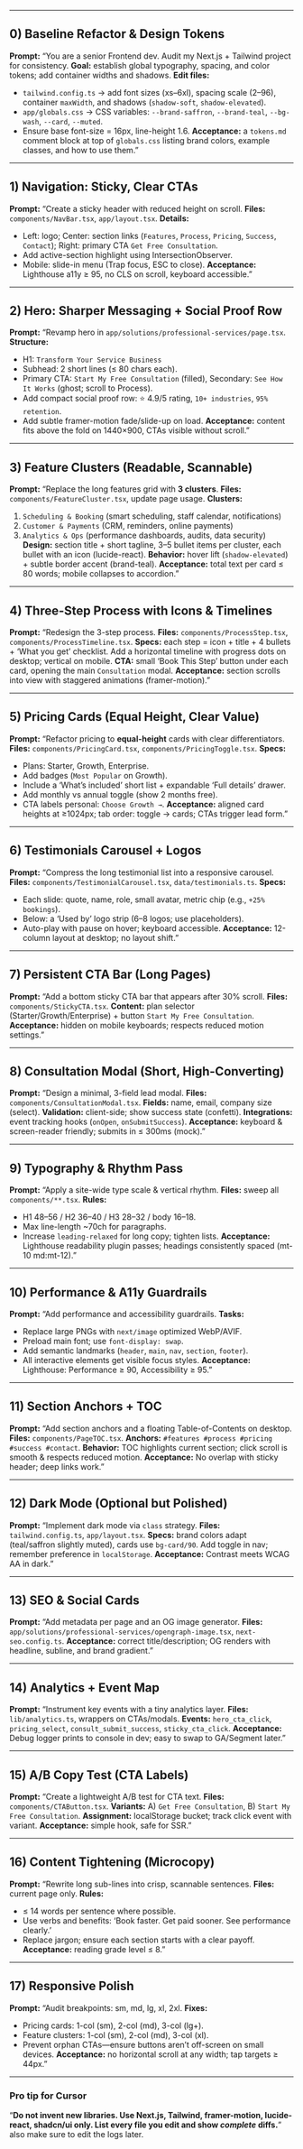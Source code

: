 
---

## 0) Baseline Refactor & Design Tokens

**Prompt:**
“You are a senior Frontend dev. Audit my Next.js + Tailwind project for consistency.
**Goal:** establish global typography, spacing, and color tokens; add container widths and shadows.
**Edit files:**

* `tailwind.config.ts` → add font sizes (xs–6xl), spacing scale (2–96), container `maxWidth`, and shadows (`shadow-soft`, `shadow-elevated`).
* `app/globals.css` → CSS variables: `--brand-saffron`, `--brand-teal`, `--bg-wash`, `--card`, `--muted`.
* Ensure base font-size = 16px, line-height 1.6.
  **Acceptance:** a `tokens.md` comment block at top of `globals.css` listing brand colors, example classes, and how to use them.”

---

## 1) Navigation: Sticky, Clear CTAs

**Prompt:**
“Create a sticky header with reduced height on scroll.
**Files:** `components/NavBar.tsx`, `app/layout.tsx`.
**Details:**

* Left: logo; Center: section links (`Features`, `Process`, `Pricing`, `Success`, `Contact`); Right: primary CTA `Get Free Consultation`.
* Add active-section highlight using IntersectionObserver.
* Mobile: slide-in menu (Trap focus, ESC to close).
  **Acceptance:** Lighthouse a11y ≥ 95, no CLS on scroll, keyboard accessible.”

---

## 2) Hero: Sharper Messaging + Social Proof Row

**Prompt:**
“Revamp hero in `app/solutions/professional-services/page.tsx`.
**Structure:**

* H1: `Transform Your Service Business`
* Subhead: 2 short lines (≤ 80 chars each).
* Primary CTA: `Start My Free Consultation` (filled), Secondary: `See How It Works` (ghost; scroll to Process).
* Add compact social proof row: ⭐ 4.9/5 rating, `10+ industries`, `95% retention`.
* Add subtle framer-motion fade/slide-up on load.
  **Acceptance:** content fits above the fold on 1440×900, CTAs visible without scroll.”

---

## 3) Feature Clusters (Readable, Scannable)

**Prompt:**
“Replace the long features grid with **3 clusters**.
**Files:** `components/FeatureCluster.tsx`, update page usage.
**Clusters:**

1. `Scheduling & Booking` (smart scheduling, staff calendar, notifications)
2. `Customer & Payments` (CRM, reminders, online payments)
3. `Analytics & Ops` (performance dashboards, audits, data security)
   **Design:** section title + short tagline, 3–5 bullet items per cluster, each bullet with an icon (lucide-react).
   **Behavior:** hover lift (`shadow-elevated`) + subtle border accent (brand-teal).
   **Acceptance:** total text per card ≤ 80 words; mobile collapses to accordion.”

---

## 4) Three-Step Process with Icons & Timelines

**Prompt:**
“Redesign the 3-step process.
**Files:** `components/ProcessStep.tsx`, `components/ProcessTimeline.tsx`.
**Specs:** each step = icon + title + 4 bullets + ‘What you get’ checklist.
Add a horizontal timeline with progress dots on desktop; vertical on mobile.
**CTA:** small ‘Book This Step’ button under each card, opening the main `Consultation` modal.
**Acceptance:** section scrolls into view with staggered animations (framer-motion).”

---

## 5) Pricing Cards (Equal Height, Clear Value)

**Prompt:**
“Refactor pricing to **equal-height** cards with clear differentiators.
**Files:** `components/PricingCard.tsx`, `components/PricingToggle.tsx`.
**Specs:**

* Plans: Starter, Growth, Enterprise.
* Add badges (`Most Popular` on Growth).
* Include a ‘What’s included’ short list + expandable ‘Full details’ drawer.
* Add monthly vs annual toggle (show 2 months free).
* CTA labels personal: `Choose Growth →`.
  **Acceptance:** aligned card heights at ≥1024px; tab order: toggle → cards; CTAs trigger lead form.”

---

## 6) Testimonials Carousel + Logos

**Prompt:**
“Compress the long testimonial list into a responsive carousel.
**Files:** `components/TestimonialCarousel.tsx`, `data/testimonials.ts`.
**Specs:**

* Each slide: quote, name, role, small avatar, metric chip (e.g., `+25% bookings`).
* Below: a ‘Used by’ logo strip (6–8 logos; use placeholders).
* Auto-play with pause on hover; keyboard accessible.
  **Acceptance:** 12-column layout at desktop; no layout shift.”

---

## 7) Persistent CTA Bar (Long Pages)

**Prompt:**
“Add a bottom sticky CTA bar that appears after 30% scroll.
**Files:** `components/StickyCTA.tsx`.
**Content:** plan selector (Starter/Growth/Enterprise) + button `Start My Free Consultation`.
**Acceptance:** hidden on mobile keyboards; respects reduced motion settings.”

---

## 8) Consultation Modal (Short, High-Converting)

**Prompt:**
“Design a minimal, 3-field lead modal.
**Files:** `components/ConsultationModal.tsx`.
**Fields:** name, email, company size (select).
**Validation:** client-side; show success state (confetti).
**Integrations:** event tracking hooks (`onOpen`, `onSubmitSuccess`).
**Acceptance:** keyboard & screen-reader friendly; submits in ≤ 300ms (mock).”

---

## 9) Typography & Rhythm Pass

**Prompt:**
“Apply a site-wide type scale & vertical rhythm.
**Files:** sweep all `components/**.tsx`.
**Rules:**

* H1 48–56 / H2 36–40 / H3 28–32 / body 16–18.
* Max line-length \~70ch for paragraphs.
* Increase `leading-relaxed` for long copy; tighten lists.
  **Acceptance:** Lighthouse readability plugin passes; headings consistently spaced (mt-10 md\:mt-12).”

---

## 10) Performance & A11y Guardrails

**Prompt:**
“Add performance and accessibility guardrails.
**Tasks:**

* Replace large PNGs with `next/image` optimized WebP/AVIF.
* Preload main font; use `font-display: swap`.
* Add semantic landmarks (`header`, `main`, `nav`, `section`, `footer`).
* All interactive elements get visible focus styles.
  **Acceptance:** Lighthouse: Performance ≥ 90, Accessibility ≥ 95.”

---

## 11) Section Anchors + TOC

**Prompt:**
“Add section anchors and a floating Table-of-Contents on desktop.
**Files:** `components/PageTOC.tsx`.
**Anchors:** `#features #process #pricing #success #contact`.
**Behavior:** TOC highlights current section; click scroll is smooth & respects reduced motion.
**Acceptance:** No overlap with sticky header; deep links work.”

---

## 12) Dark Mode (Optional but Polished)

**Prompt:**
“Implement dark mode via `class` strategy.
**Files:** `tailwind.config.ts`, `app/layout.tsx`.
**Specs:** brand colors adapt (teal/saffron slightly muted), cards use `bg-card/90`.
Add toggle in nav; remember preference in `localStorage`.
**Acceptance:** Contrast meets WCAG AA in dark.”

---

## 13) SEO & Social Cards

**Prompt:**
“Add metadata per page and an OG image generator.
**Files:** `app/solutions/professional-services/opengraph-image.tsx`, `next-seo.config.ts`.
**Acceptance:** correct title/description; OG renders with headline, subline, and brand gradient.”

---

## 14) Analytics + Event Map

**Prompt:**
“Instrument key events with a tiny analytics layer.
**Files:** `lib/analytics.ts`, wrappers on CTAs/modals.
**Events:** `hero_cta_click`, `pricing_select`, `consult_submit_success`, `sticky_cta_click`.
**Acceptance:** Debug logger prints to console in dev; easy to swap to GA/Segment later.”

---

## 15) A/B Copy Test (CTA Labels)

**Prompt:**
“Create a lightweight A/B test for CTA text.
**Files:** `components/CTAButton.tsx`.
**Variants:** A) `Get Free Consultation`, B) `Start My Free Consultation`.
**Assignment:** localStorage bucket; track click event with variant.
**Acceptance:** simple hook, safe for SSR.”

---

## 16) Content Tightening (Microcopy)

**Prompt:**
“Rewrite long sub-lines into crisp, scannable sentences.
**Files:** current page only.
**Rules:**

* ≤ 14 words per sentence where possible.
* Use verbs and benefits: ‘Book faster. Get paid sooner. See performance clearly.’
* Replace jargon; ensure each section starts with a clear payoff.
  **Acceptance:** reading grade level ≤ 8.”

---

## 17) Responsive Polish

**Prompt:**
“Audit breakpoints: sm, md, lg, xl, 2xl.
**Fixes:**

* Pricing cards: 1-col (sm), 2-col (md), 3-col (lg+).
* Feature clusters: 1-col (sm), 2-col (md), 3-col (xl).
* Prevent orphan CTAs—ensure buttons aren’t off-screen on small devices.
  **Acceptance:** no horizontal scroll at any width; tap targets ≥ 44px.”

---

### Pro tip for Cursor
“**Do not invent new libraries. Use Next.js, Tailwind, framer-motion, lucide-react, shadcn/ui only. List every file you edit and show *complete* diffs.**” also make sure to edit the logs later.
